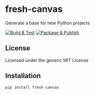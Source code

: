 # fresh-canvas
Generate a base for new Python projects

[![Build & Test](https://github.com/tushariyer/fresh-canvas/actions/workflows/build-and-test.yml/badge.svg)](https://github.com/tushariyer/fresh-canvas/actions/workflows/build-and-test.yml)
[![Package & Publish](https://github.com/tushariyer/fresh-canvas/actions/workflows/build-and-test.yml/badge.svg)](https://github.com/tushariyer/fresh-canvas/actions/workflows/package-and-publish.yml)


## License
Licensed under the generic MIT License

## Installation
`pip install fresh-canvas`

